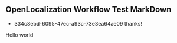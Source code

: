 ## OpenLocalization Workflow Test MarkDown
* 334c8ebd-6095-47ec-a93c-73e3ea64ae09 
thanks!

Hello world